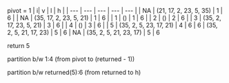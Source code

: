 pivot = 1
| i| v | l | h | 
| --- | --- | --- | --- | --- |
| NA | (21, 17, 2, 23, 5, 35) | 1 | 6 |
| NA | (35, 17, 2, 23, 5, 21) | 1 | 6 |
| 1 | () | 1 | 6 |
| 2 | () | 2 | 6 |
| 3 | (35, 2, 17, 23, 5, 21) | 3 | 6 |
| 4 | () | 3 | 6 |
| 5 | (35, 2, 5, 23, 17, 21) | 4 | 6
| 6 | (35, 2, 5, 21, 17, 23) | 5 | 6
| NA | (35, 2, 5, 21, 23, 17) | 5 | 6

return 5

partition b/w 1:4 (from pivot to (returned - 1))

partition b/w returned(5):6 (from returned to h)

